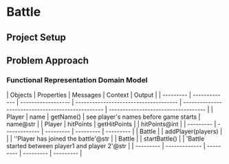 # Battle

## Project Setup

## Problem Approach

### Functional Representation Domain Model

| Objects   | Properties    | Messages           | Context                               | Output                                            |
| --------- | ------------- | ------------------ | ------------------------------------- | ------------------------------------------------- | ----------------------------------- |
| Player    | name          | getName()          | see player's names before game starts | name@str                                          |
| Player    | hitPoints     | getHitPoints       |                                       | hitPoints@int                                     |
| --------- | ------------- | ---------          | ---------                             | ---------                                         |
| Battle    |               | addPlayer(players) |                                       |                                                   | ''Player has joined the battle'@str |
| Battle    |               | startBattle()      |                                       | 'Battle started between player1 and player 2'@str |
| --------- | ------------- | ---------          | ---------                             | ---------                                         |

